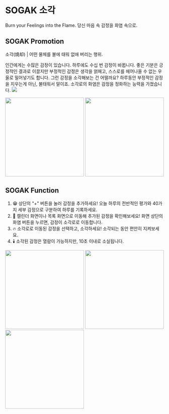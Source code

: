 # SOGAK 소각

Burn your Feelings into the Flame.
당신 마음 속 감정을 화염 속으로.


## SOGAK Promotion

 소각(燒却) | 어떤 물체를 불에 태워 없애 버리는 행위.

 인간에게는 수많은 감정이 있습니다. 하루에도 수십 번 감정이 바뀝니다. 좋은 기분은 긍정적인 결과로 이끌지만 부정적인 감정은 생각을 얽매고, 스스로를 헤어나올 수 없는 우울로 밀어넣기도 합니다. 그런 감정을 소각해보는 건 어떨까요? 하루동안 부정적인 감정을 지우는게 아닌, 불태워서 말이죠. 소각로의 화염은 감정을 정화하는 능력을 가졌습니다.
 <img src="https://img.shields.io/badge/appstore-0D96F6?style=flat-square&logo=appstore&logoColor=white"/>

<img src="https://github.com/DutchVandaline/SOGAK/assets/142364450/584ff33c-3847-488a-89cf-61988eeb93c6"  width="250" height="250"/>
<img src="https://github.com/DutchVandaline/SOGAK/assets/142364450/fb1d3d02-e67e-4802-a187-46c6c619bce3"  width="250" height="250"/>



## SOGAK Function

 1. 😁 상단의 "+" 버튼을 눌러 감정을 추가하세요! 오늘 하루의 전반적인 평가와 40가지 세부 감정으로 구분하여 하루를 기록하세요.
 2. 📆 캘린더 화면이나 목록 화면으로 이동해 추가된 감정을 확인해보세요! 화면 상단의 화염 버튼을 누르면, 감정이 소각로로 이동합니다.
 3. 🔥 소각로로 이동된 감정을 선택하고, 소각하세요! 소각되는 동안 편안히 지켜보세요.
 4. 🕯️ 소각된 감정은 열람이 가능하지만, 10초 이내로 소실됩니다.

<img src="https://github.com/DutchVandaline/SOGAK/assets/142364450/ab8b25a4-f61e-4ff1-b472-e8fa6926842f"  width="250" height="250"/>
<img src="https://github.com/DutchVandaline/SOGAK/assets/142364450/087fc8ca-f49e-4972-8bea-7b36ad5b4097"  width="250" height="250"/>
<img src="https://github.com/DutchVandaline/SOGAK/assets/142364450/74b75ebc-7f48-41e2-aef6-d62d1c2d4349"  width="250" height="250"/>
 
